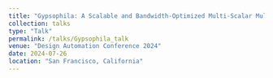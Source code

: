 ```yaml
---
title: "Gypsophila: A Scalable and Bandwidth-Optimized Multi-Scalar Multiplication Architecture"
collection: talks
type: "Talk"
permalink: /talks/Gypsophila_talk
venue: "Design Automation Conference 2024"
date: 2024-07-26
location: "San Francisco, California"
---
```

